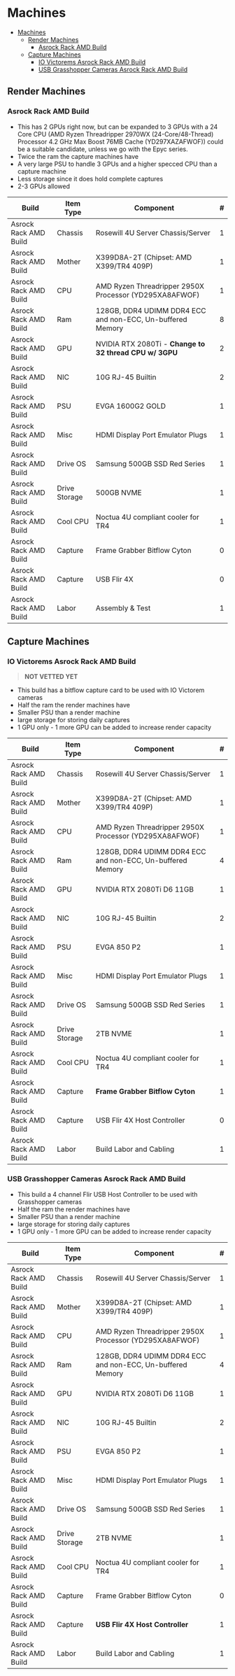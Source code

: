 # Machines

<!-- TOC -->

- [Machines](#machines)
  - [Render Machines](#render-machines)
    - [Asrock Rack AMD Build](#asrock-rack-amd-build)
  - [Capture Machines](#capture-machines)
    - [IO Victorems Asrock Rack AMD Build](#io-victorems-asrock-rack-amd-build)
    - [USB Grasshopper Cameras Asrock Rack AMD Build](#usb-grasshopper-cameras-asrock-rack-amd-build)

<!-- /TOC -->

## Render Machines

### Asrock Rack AMD Build

- This has 2 GPUs right now, but can be expanded to 3 GPUs with a 24 Core CPU (AMD Ryzen Threadripper 2970WX (24-Core/48-Thread) Processor 4.2 GHz Max Boost 76MB Cache (YD297XAZAFWOF)) could be a suitable candidate, unless we go with the Epyc series.
- Twice the ram the capture machines have
- A very large PSU to handle 3 GPUs and a higher specced CPU than a capture machine
- Less storage since it does hold complete captures
- 2-3 GPUs allowed

| Build                 | Item Type     | Component                                                  | # |
| --------------------- | ------------- | ---------------------------------------------------------- | - |
| Asrock Rack AMD Build | Chassis       | Rosewill 4U Server Chassis/Server                          | 1 |
| Asrock Rack AMD Build | Mother        | X399D8A-2T (Chipset: AMD X399/TR4 409P)                    | 1 |
| Asrock Rack AMD Build | CPU           | AMD Ryzen Threadripper 2950X Processor (YD295XA8AFWOF)     | 1 |
| Asrock Rack AMD Build | Ram           | 128GB, DDR4 UDIMM DDR4 ECC and non-ECC, Un-buffered Memory | 8 |
| Asrock Rack AMD Build | GPU           | NVIDIA RTX 2080Ti - **Change to 32 thread CPU w/ 3GPU**    | 2 |
| Asrock Rack AMD Build | NIC           | 10G RJ-45 Builtin                                          | 2 |
| Asrock Rack AMD Build | PSU           | EVGA 1600G2 GOLD                                           | 1 |
| Asrock Rack AMD Build | Misc          | HDMI Display Port Emulator Plugs                           | 1 |
| Asrock Rack AMD Build | Drive OS      | Samsung 500GB SSD Red Series                               | 1 |
| Asrock Rack AMD Build | Drive Storage | 500GB NVME                                                 | 1 |
| Asrock Rack AMD Build | Cool CPU      | Noctua 4U compliant cooler for TR4                         | 1 |
| Asrock Rack AMD Build | Capture       | Frame Grabber Bitflow Cyton                                | 0 |
| Asrock Rack AMD Build | Capture       | USB Flir 4X                                                | 0 |
| Asrock Rack AMD Build | Labor         | Assembly & Test                                            | 1 |

## Capture Machines

### IO Victorems Asrock Rack AMD Build

>**NOT VETTED YET**

- This build has a bitflow capture card to be used with IO Victorem cameras
- Half the ram the render machines have
- Smaller PSU than a render machine
- large storage for storing daily captures
- 1 GPU only - 1 more GPU can be added to increase render capacity

| Build                 | Item Type     | Component                                                  | # |
| --------------------- | ------------- | ---------------------------------------------------------- | - |
| Asrock Rack AMD Build | Chassis       | Rosewill 4U Server Chassis/Server                          | 1 |
| Asrock Rack AMD Build | Mother        | X399D8A-2T (Chipset: AMD X399/TR4 409P)                    | 1 |
| Asrock Rack AMD Build | CPU           | AMD Ryzen Threadripper 2950X Processor (YD295XA8AFWOF)     | 1 |
| Asrock Rack AMD Build | Ram           | 128GB, DDR4 UDIMM DDR4 ECC and non-ECC, Un-buffered Memory | 4 |
| Asrock Rack AMD Build | GPU           | NVIDIA RTX 2080Ti D6 11GB                                  | 1 |
| Asrock Rack AMD Build | NIC           | 10G RJ-45 Builtin                                          | 2 |
| Asrock Rack AMD Build | PSU           | EVGA 850 P2                                                | 1 |
| Asrock Rack AMD Build | Misc          | HDMI Display Port Emulator Plugs                           | 1 |
| Asrock Rack AMD Build | Drive OS      | Samsung 500GB SSD Red Series                               | 1 |
| Asrock Rack AMD Build | Drive Storage | 2TB NVME                                                   | 1 |
| Asrock Rack AMD Build | Cool CPU      | Noctua 4U compliant cooler for TR4                         | 1 |
| Asrock Rack AMD Build | Capture       | **Frame Grabber Bitflow Cyton**                            | 1 |
| Asrock Rack AMD Build | Capture       | USB Flir 4X Host Controller                                | 0 |
| Asrock Rack AMD Build | Labor         | Build Labor and Cabling                                    | 1 |

### USB Grasshopper Cameras Asrock Rack AMD Build

- This build a 4 channel Flir USB Host Controller to be used with Grasshopper cameras
- Half the ram the render machines have
- Smaller PSU than a render machine
- large storage for storing daily captures
- 1 GPU only - 1 more GPU can be added to increase render capacity

| Build                 | Item Type     | Component                                                  | # |
| --------------------- | ------------- | ---------------------------------------------------------- | - |
| Asrock Rack AMD Build | Chassis       | Rosewill 4U Server Chassis/Server                          | 1 |
| Asrock Rack AMD Build | Mother        | X399D8A-2T (Chipset: AMD X399/TR4 409P)                    | 1 |
| Asrock Rack AMD Build | CPU           | AMD Ryzen Threadripper 2950X Processor (YD295XA8AFWOF)     | 1 |
| Asrock Rack AMD Build | Ram           | 128GB, DDR4 UDIMM DDR4 ECC and non-ECC, Un-buffered Memory | 4 |
| Asrock Rack AMD Build | GPU           | NVIDIA RTX 2080Ti D6 11GB                                  | 1 |
| Asrock Rack AMD Build | NIC           | 10G RJ-45 Builtin                                          | 2 |
| Asrock Rack AMD Build | PSU           | EVGA 850 P2                                                | 1 |
| Asrock Rack AMD Build | Misc          | HDMI Display Port Emulator Plugs                           | 1 |
| Asrock Rack AMD Build | Drive OS      | Samsung 500GB SSD Red Series                               | 1 |
| Asrock Rack AMD Build | Drive Storage | 2TB NVME                                                   | 1 |
| Asrock Rack AMD Build | Cool CPU      | Noctua 4U compliant cooler for TR4                         | 1 |
| Asrock Rack AMD Build | Capture       | Frame Grabber Bitflow Cyton                                | 0 |
| Asrock Rack AMD Build | Capture       | **USB Flir 4X Host Controller**                            | 1 |
| Asrock Rack AMD Build | Labor         | Build Labor and Cabling                                    | 1 |
